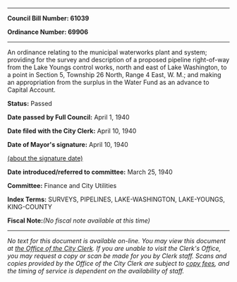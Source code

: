

********

**Council Bill Number: 61039**
   
**Ordinance Number: 69906**
********

 An ordinance relating to the municipal waterworks plant and system; providing for the survey and description of a proposed pipeline right-of-way from the Lake Youngs control works, north and east of Lake Washington, to a point in Section 5, Township 26 North, Range 4 East, W. M.; and making an appropriation from the surplus in the Water Fund as an advance to Capital Account.

**Status:** Passed
   
**Date passed by Full Council:** April 1, 1940
   
**Date filed with the City Clerk:** April 10, 1940
   
**Date of Mayor's signature:** April 10, 1940
   
[(about the signature date)](/~public/approvaldate.htm)
   
   
   
**Date introduced/referred to committee:** March 25, 1940
   
**Committee:** Finance and City Utilities
   
   
**Index Terms:** SURVEYS, PIPELINES, LAKE-WASHINGTON, LAKE-YOUNGS, KING-COUNTY

**Fiscal Note:**_(No fiscal note available at this time)_
********

_No text for this document is available on-line. You may view this document at [the Office of the City Clerk](http://www.seattle.gov/leg/clerk/contactUs.htm). If you are unable to visit the Clerk's Office, you may request a copy or scan be made for you by Clerk staff. Scans and copies provided by the Office of the City Clerk are subject to [copy fees](http://clerk.seattle.gov/~public/clerkfees.htm), and the timing of service is dependent on the availability of staff._

